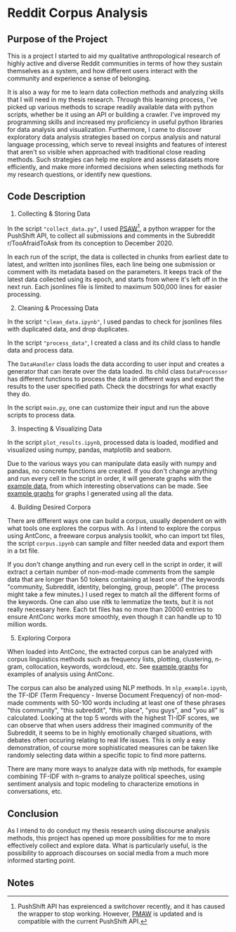 # Reddit Corpus Analysis

## Purpose of the Project

This is a project I started to aid my qualitative anthropological research of highly active and diverse Reddit communities in terms of how they sustain themselves as a system, and how different users interact with the community and experience a sense of belonging.

It is also a way for me to learn data collection methods and analyzing skills that I will need in my thesis research. Through this learning process, I've picked up various methods to scrape readily available data with python scripts, whether be it using an API or building a crawler. I've improved my programming skills and increased my proficiency in useful python libraries for data analysis and visualization. Furthermore, I came to discover exploratory data analysis strategies based on corpus analysis and natural language processing, which serve to reveal insights and features of interest that aren't so visible when approached with traditional close reading methods. Such strategies can help me explore and assess datasets more efficiently, and make more informed decisions when selecting methods for my research questions, or identify new questions.

## Code Description

1. Collecting & Storing Data

In the script `"collect_data.py"`, I used [PSAW](https://github.com/dmarx/psaw)[^1], a python wrapper for the PushShift API, to collect all submissions and comments in the Subreddit r/TooAfraidToAsk from its conception to December 2020.

In each run of the script, the data is collected in chunks from earliest date to latest, and written into jsonlines files, each line being one submission or comment with its metadata based on the parameters. It keeps track of the latest data collected using its epoch, and starts from where it's left off in the next run. Each jsonlines file is limited to maximum 500,000 lines for easier processing.

2. Cleaning & Processing Data

In the script `"clean_data.ipynb"`, I used pandas to check for jsonlines files with duplicated data, and drop duplicates.

In the script `"process_data"`, I created a class and its child class to handle data and process data.

The `DataHandler` class loads the data according to user input and creates a generator that can iterate over the data loaded. Its child class `DataProcessor` has different functions to process the data in different ways and export the results to the user specified path. Check the docstrings for what exactly they do.

In the script `main.py`, one can customize their input and run the above scripts to process data.

3. Inspecting & Visualizing Data

In the script `plot_results.ipynb`, processed data is loaded, modified and visualized using numpy, pandas, matplotlib and seaborn. 

Due to the various ways you can manipulate data easily with numpy and pandas, no concrete functions are created. If you don't change anything and run every cell in the script in order, it will generate graphs with the [example data](./example-data/), from which interesting observations can be made. See [example graphs](./example-graphs/) for graphs I generated using all the data. 

4. Building Desired Corpora

There are different ways one can build a corpus, usually dependent on with what tools one explores the corpus with. As I intend to explore the corpus using AntConc, a freeware corpus analysis toolkit, who can import txt files, the script `corpus.ipynb` can sample and filter needed data and export them in a txt file.

If you don't change anything and run every cell in the script in order, it will extract a certain number of non-mod-made comments from the sample data that are longer than 50 tokens containing at least one of the keywords "community, Subreddit, identity, belonging, group, people". (The process might take a few minutes.) I used regex to match all the different forms of the keywords. One can also use nltk to lemmatize the texts, but it is not really necessary here. Each txt files has no more than 20000 entries to ensure AntConc works more smoothly, even though it can handle up to 10 million words.

5. Exploring Corpora

When loaded into AntConc, the extracted corpus can be analyzed with corpus linguistics methods such as frequency lists, plotting, clustering, n-gram, collocation, keywords, wordcloud, etc. See [example graphs](./example-graphs/) for examples of analysis using AntConc.

The corpus can also be analyzed using NLP methods. In `nlp_example.ipynb`, the TF-IDF (Term Frequency - Inverse Document Frequency) of non-mod-made comments with 50-100 words including at least one of these phrases "this community", "this subreddit", "this place", "you guys", and "you all" is calculated. Looking at the top 5 words with the highest TI-IDF scores, we can observe that when users address their imagined community of the Subreddit, it seems to be in highly emotionally charged situations, with debates often occuring relating to real life issues. This is only a easy demonstration, of course more sophisticated measures can be taken like randomly selecting data within a specific topic to find more patterns. 

There are many more ways to analyze data with nlp methods, for example combining TF-IDF with n-grams to analyze political speeches, using sentiment analysis and topic modeling to characterize emotions in conversations, etc.

## Conclusion

As I intend to do conduct my thesis research using discourse analysis methods, this project has opened up more possibilities for me to more effectively collect and explore data. What is particularly useful, is the possibility to approach discourses on social media from a much more informed starting point.

## Notes

[^1]: PushShift API has expreienced a switchover recently, and it has caused the wrapper to stop working. However, [PMAW](https://github.com/mattpodolak/pmaw) is updated and is compatible with the current PushShift API.
